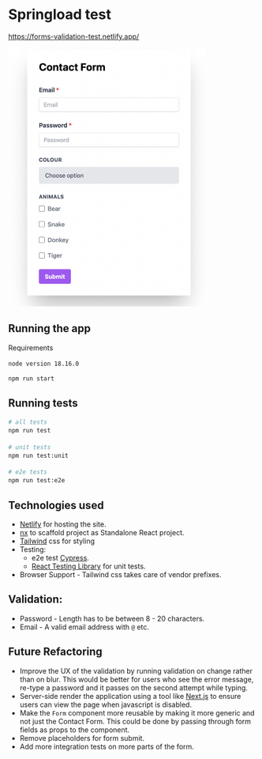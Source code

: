 # Springload test

https://forms-validation-test.netlify.app/

<img src="./src/assets/form-validation-test.png" width="400px"/>

## Running the app

Requirements

`node version 18.16.0`

```bash
npm run start
```

## Running tests

```bash
# all tests
npm run test

# unit tests
npm run test:unit

# e2e tests
npm run test:e2e
```

## Technologies used

* [Netlify](https://www.netlify.com/) for hosting the site.
* [nx](https://nx.dev/) to scaffold project as Standalone React project.
* [Tailwind](https://tailwindcss.com/) css for styling
* Testing:
    * e2e test [Cypress](https://docs.cypress.io/guides/overview/why-cypress).
    * [React Testing Library](https://testing-library.com/) for unit tests.
* Browser Support - Tailwind css takes care of vendor prefixes.

## Validation:

* Password - Length has to be between 8 - 20 characters.
* Email - A valid email address with `@` etc.

## Future Refactoring

* Improve the UX of the validation by running validation on change rather than on blur. This would be better for users who see the error message, re-type a password and it passes on the second attempt while typing.
* Server-side render the application using a tool like [Next.js](https://nextjs.org/) to ensure users can view the page when javascript is disabled.
* Make the `Form` component more reusable by making it more generic and not just the Contact Form. This could be done by passing through form fields as props to the component.
* Remove placeholders for form submit.
* Add more integration tests on more parts of the form.
